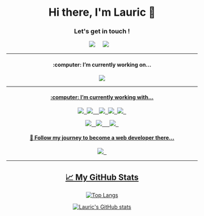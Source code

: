 <h1 align='center'> Hi there, I'm Lauric 👋</h1>

<h3 align='center'> Let's get in touch ! </h3>

<div align='center'>
 
 <a href="https://www.linkedin.com/in/lauric/"><img src="https://img.shields.io/badge/linkedin-%230077B5.svg?&style=for-the-badge&logo=linkedin&logoColor=white" /></a>&nbsp;&nbsp;&nbsp;&nbsp;
 <a href="mailto:h.lauric@outlook.com"><img src="https://img.shields.io/badge/email-%23D14836.svg?&style=for-the-badge&logo=gmail&logoColor=white" /></a>&nbsp;&nbsp;&nbsp;&nbsp;

</div>

***
<div align='center'>
<h4>:computer: I’m currently working on...</h4>
 <a href="https://github.com/Lauric-h/chemin" target="_blank"><img src="https://img.shields.io/badge/Chemin%20-000000?&style=for-the-badge&logo=symfony&logoColor=white"" />
</div>

***
<div align='center'>
<h4>:computer: I’m currently working with...</h4>
<p>
  <img src="https://img.shields.io/badge/-PHP-5dbcd2?style=for-the-badge&logo=php" />&nbsp;&nbsp;<img src="https://img.shields.io/badge/Symfony%20-000000?&style=for-the-badge&logo=symfony&logoColor=white" />&nbsp;&nbsp;&nbsp;&nbsp;<img src="https://img.shields.io/badge/-Go-00ADD8?style=for-the-badge&logo=go&logoColor=white" />&nbsp;&nbsp;<img src="https://img.shields.io/badge/MySQL%20-4479A1?&style=for-the-badge&logo=mysql&logoColor=white" />&nbsp;
 <img src="https://img.shields.io/badge/-Docker-2496ED?style=for-the-badge&logo=docker&logoColor=white" />&nbsp;&nbsp;
</p>
<p>
  <img src="https://img.shields.io/badge/Java%20-007396?&style=for-the-badge&logo=java&logoColor=white" />&nbsp;&nbsp;&nbsp;<img src="https://img.shields.io/badge/-Kotlin-7F52FF?style=for-the-badge&logo=kotlin&logoColor=white" />&nbsp;&nbsp;
 &nbsp;&nbsp;<img src="https://img.shields.io/badge/-Elasticsearch-005571?style=for-the-badge&logo=elasticsearch&logoColor=white" />&nbsp;&nbsp;
</p>
</div>

<div align='center'>
<p>
<h4>💬 Follow my journey to become a web developer there... </h4>

 <a href="https://github.com/Lauric-h/second-brain" target="_blank"><img src="https://img.shields.io/badge/-Learnings-483699?style=for-the-badge&logo=obsidian" />&nbsp;&nbsp;
</p>
</div>

<hr>
<div align='center'>
 <h2>&#x1f4c8; My GitHub Stats </h2>

[![Top Langs](https://github-readme-stats.vercel.app/api/top-langs/?username=Lauric-h&hide=html,css,assembly,scilab&theme=radical)](https://github.com/anuraghazra/github-readme-stats)

[![Lauric's GitHub stats](https://github-readme-stats.vercel.app/api?username=Lauric-h&theme=radical)](https://github.com/anuraghazra/github-readme-stats)
</div>









